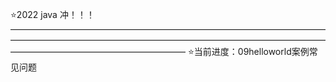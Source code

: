 ⭐2022 java 冲！！！
————————————————————————————————————————————————————————————————————————————————————————————
⭐当前进度：09helloworld案例常见问题
